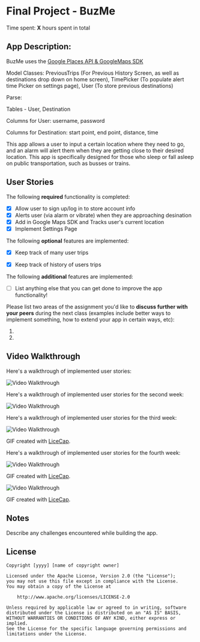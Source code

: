 # Final Project - BuzMe

Time spent: **X** hours spent in total

## App Description:
BuzMe uses the [Google Places API & GoogleMaps SDK](https://developers.google.com/maps/ios/)

Model Classes: PreviousTrips (For Previous History Screen, as well as destinations drop down on home screen), TimePicker (To populate alert time Picker on settings page), User (To store previous destinations)

Parse: 

Tables - User, Destination

Columns for User: username, password 

Columns for Destination: start point, end point, distance, time

This app allows a user to input a certain location where they need to go, and an alarm will alert 
them when they are getting close to their desired location. This app is specifically designed for 
those who sleep or fall asleep on public transportation, such as busses or trains. 

## User Stories



The following **required** functionality is completed:
- [x] Allow user to sign up/log in to store account info
- [x] Alerts user (via alarm or vibrate) when they are approaching desination
- [x] Add in Google Maps SDK and Tracks user's current location
- [x] Implement Settings Page

The following **optional** features are implemented:

- [x] Keep track of many user trips 
- [x] Keep track of history of users trips


The following **additional** features are implemented:

- [ ] List anything else that you can get done to improve the app functionality!

Please list two areas of the assignment you'd like to **discuss further with your peers** during the next class (examples include better ways to implement something, how to extend your app in certain ways, etc):

1. 
2. 

## Video Walkthrough 

Here's a walkthrough of implemented user stories:

<img src='http://imgur.com/LhRlHhz.gif' title='Video Walkthrough' width='' alt='Video Walkthrough' />

Here's a walkthrough of implemented user stories for the second week:

<img src='https://github.com/TransportationAlarm/BuzMe/blob/master/BuzMeWalk2.gif' title='Video Walkthrough' width='' alt='Video Walkthrough' />


Here's a walkthrough of implemented user stories for the third week:

<img src='http://imgur.com/cMnIkZB.gif' title='Video Walkthrough' width='' alt='Video Walkthrough' />

GIF created with [LiceCap](http://www.cockos.com/licecap/).

Here's a walkthrough of implemented user stories for the fourth week:

<img src='http://imgur.com/D4H4pIK.gif' title='Video Walkthrough' width='' alt='Video Walkthrough' />

GIF created with [LiceCap](http://www.cockos.com/licecap/).

<img src='http://imgur.com/Hy2i2hm.gif' title='Video Walkthrough' width='' alt='Video Walkthrough' />

GIF created with [LiceCap](http://www.cockos.com/licecap/).


## Notes

Describe any challenges encountered while building the app.

## License

    Copyright [yyyy] [name of copyright owner]

    Licensed under the Apache License, Version 2.0 (the "License");
    you may not use this file except in compliance with the License.
    You may obtain a copy of the License at

        http://www.apache.org/licenses/LICENSE-2.0

    Unless required by applicable law or agreed to in writing, software
    distributed under the License is distributed on an "AS IS" BASIS,
    WITHOUT WARRANTIES OR CONDITIONS OF ANY KIND, either express or implied.
    See the License for the specific language governing permissions and
    limitations under the License.
